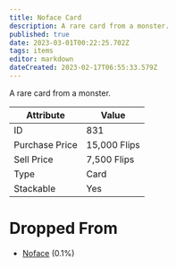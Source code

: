 ```yaml
---
title: Noface Card
description: A rare card from a monster.
published: true
date: 2023-03-01T00:22:25.702Z
tags: items
editor: markdown
dateCreated: 2023-02-17T06:55:33.579Z
---
```


A rare card from a monster.

|Attribute|Value|
|-|-|
|ID|831|
|Purchase Price|15,000 Flips|
|Sell Price|7,500 Flips|
|Type|Card|
|Stackable|Yes|


# Dropped From
 * [Noface](/monsters/noface) (0.1%)
